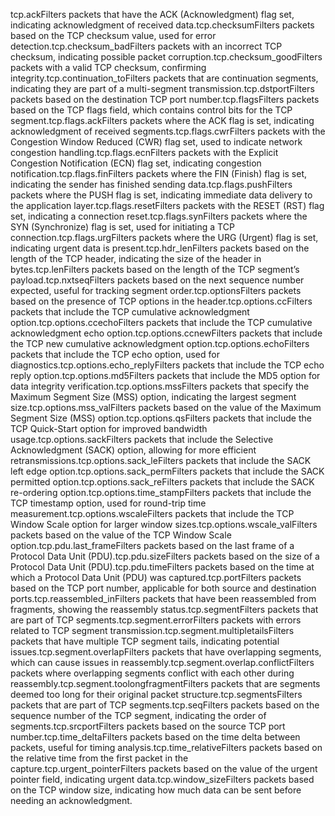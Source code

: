 tcp.ackFilters packets that have the ACK (Acknowledgment) flag set, indicating acknowledgment of received data.tcp.checksumFilters packets based on the TCP checksum value, used for error detection.tcp.checksum\_badFilters packets with an incorrect TCP checksum, indicating possible packet corruption.tcp.checksum\_goodFilters packets with a valid TCP checksum, confirming integrity.tcp.continuation\_toFilters packets that are continuation segments, indicating they are part of a multi-segment transmission.tcp.dstportFilters packets based on the destination TCP port number.tcp.flagsFilters packets based on the TCP flags field, which contains control bits for the TCP segment.tcp.flags.ackFilters packets where the ACK flag is set, indicating acknowledgment of received segments.tcp.flags.cwrFilters packets with the Congestion Window Reduced (CWR) flag set, used to indicate network congestion handling.tcp.flags.ecnFilters packets with the Explicit Congestion Notification (ECN) flag set, indicating congestion notification.tcp.flags.finFilters packets where the FIN (Finish) flag is set, indicating the sender has finished sending data.tcp.flags.pushFilters packets where the PUSH flag is set, indicating immediate data delivery to the application layer.tcp.flags.resetFilters packets with the RESET (RST) flag set, indicating a connection reset.tcp.flags.synFilters packets where the SYN (Synchronize) flag is set, used for initiating a TCP connection.tcp.flags.urgFilters packets where the URG (Urgent) flag is set, indicating urgent data is present.tcp.hdr\_lenFilters packets based on the length of the TCP header, indicating the size of the header in bytes.tcp.lenFilters packets based on the length of the TCP segment’s payload.tcp.nxtseqFilters packets based on the next sequence number expected, useful for tracking segment order.tcp.optionsFilters packets based on the presence of TCP options in the header.tcp.options.ccFilters packets that include the TCP cumulative acknowledgment option.tcp.options.ccechoFilters packets that include the TCP cumulative acknowledgment echo option.tcp.options.ccnewFilters packets that include the TCP new cumulative acknowledgment option.tcp.options.echoFilters packets that include the TCP echo option, used for diagnostics.tcp.options.echo\_replyFilters packets that include the TCP echo reply option.tcp.options.md5Filters packets that include the MD5 option for data integrity verification.tcp.options.mssFilters packets that specify the Maximum Segment Size (MSS) option, indicating the largest segment size.tcp.options.mss\_valFilters packets based on the value of the Maximum Segment Size (MSS) option.tcp.options.qsFilters packets that include the TCP Quick-Start option for improved bandwidth usage.tcp.options.sackFilters packets that include the Selective Acknowledgment (SACK) option, allowing for more efficient retransmissions.tcp.options.sack\_leFilters packets that include the SACK left edge option.tcp.options.sack\_permFilters packets that include the SACK permitted option.tcp.options.sack\_reFilters packets that include the SACK re-ordering option.tcp.options.time\_stampFilters packets that include the TCP timestamp option, used for round-trip time measurement.tcp.options.wscaleFilters packets that include the TCP Window Scale option for larger window sizes.tcp.options.wscale\_valFilters packets based on the value of the TCP Window Scale option.tcp.pdu.last\_frameFilters packets based on the last frame of a Protocol Data Unit (PDU).tcp.pdu.sizeFilters packets based on the size of a Protocol Data Unit (PDU).tcp.pdu.timeFilters packets based on the time at which a Protocol Data Unit (PDU) was captured.tcp.portFilters packets based on the TCP port number, applicable for both source and destination ports.tcp.reassembled\_inFilters packets that have been reassembled from fragments, showing the reassembly status.tcp.segmentFilters packets that are part of TCP segments.tcp.segment.errorFilters packets with errors related to TCP segment transmission.tcp.segment.multipletailsFilters packets that have multiple TCP segment tails, indicating potential issues.tcp.segment.overlapFilters packets that have overlapping segments, which can cause issues in reassembly.tcp.segment.overlap.conflictFilters packets where overlapping segments conflict with each other during reassembly.tcp.segment.toolongfragmentFilters packets that are segments deemed too long for their original packet structure.tcp.segmentsFilters packets that are part of TCP segments.tcp.seqFilters packets based on the sequence number of the TCP segment, indicating the order of segments.tcp.srcportFilters packets based on the source TCP port number.tcp.time\_deltaFilters packets based on the time delta between packets, useful for timing analysis.tcp.time\_relativeFilters packets based on the relative time from the first packet in the capture.tcp.urgent\_pointerFilters packets based on the value of the urgent pointer field, indicating urgent data.tcp.window\_sizeFilters packets based on the TCP window size, indicating how much data can be sent before needing an acknowledgment.